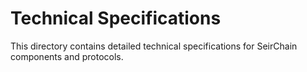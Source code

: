 # Technical Specifications
This directory contains detailed technical specifications for SeirChain components and protocols.
